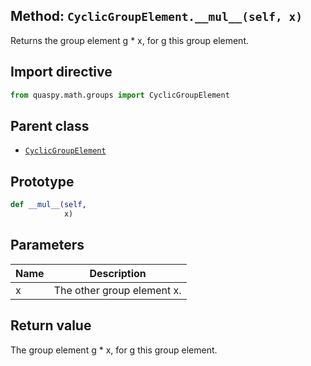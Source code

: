 ## Method: <code>CyclicGroupElement.\_\_mul\_\_(self, x)</code>
Returns the group element g * x, for g this group element.

## Import directive
```python
from quaspy.math.groups import CyclicGroupElement
```

## Parent class
- [<code>CyclicGroupElement</code>](../CyclicGroupElement.md)

## Prototype
```python
def __mul__(self,
            x)
```

## Parameters
| <b>Name</b> | <b>Description</b> |
| ----------- | ------------------ |
| x | The other group element x. |

## Return value
The group element g * x, for g this group element.

